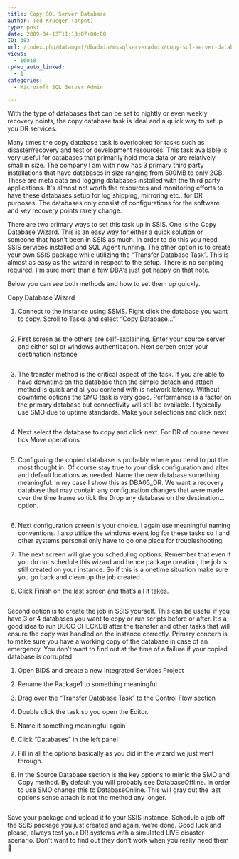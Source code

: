 ```yaml
---
title: Copy SQL Server Database
author: Ted Krueger (onpnt)
type: post
date: 2009-04-13T11:13:07+00:00
ID: 383
url: /index.php/datamgmt/dbadmin/mssqlserveradmin/copy-sql-server-database/
views:
  - 16018
rp4wp_auto_linked:
  - 1
categories:
  - Microsoft SQL Server Admin

---
```

With the type of databases that can be set to nightly or even weekly recovery points, the copy database task is ideal and a quick way to setup you DR services.

Many times the copy database task is overlooked for tasks such as disaster/recovery and test or development resources. This task available is very useful for databases that primarily hold meta data or are relatively small in size. The company I am with now has 3 primary third party installations that have databases in size ranging from 500MB to only 2GB. These are meta data and logging databases installed with the third party applications. It's almost not worth the resources and monitoring efforts to have these databases setup for log shipping, mirroring etc.. for DR purposes. The databases only consist of configurations for the software and key recovery points rarely change.

There are two primary ways to set this task up in SSIS. One is the Copy Database Wizard. This is an easy way for either a quick solution or someone that hasn't been in SSIS as much. In order to do this you need SSIS services installed and SQL Agent running. The other option is to create your own SSIS package while utilizing the “Transfer Database Task”. This is almost as easy as the wizard in respect to the setup. There is no scripting required. I'm sure more than a few DBA's just got happy on that note. 

Below you can see both methods and how to set them up quickly.

Copy Database Wizard

1) Connect to the instance using SSMS. Right click the database you want to copy. Scroll to Tasks and select “Copy Database…”

<div class="image_block">
  <img src="/wp-content/uploads/blogs/DataMgmt//copydb_1.gif" alt="" title="" />
</div>

2) First screen as the others are self-explaining. Enter your source server and either sql or windows authentication. Next screen enter your destination instance

<div class="image_block">
  <img src="/wp-content/uploads/blogs/DataMgmt//copydb_2.gif" alt="" title="" />
</div>

3) The transfer method is the critical aspect of the task. If you are able to have downtime on the database then the simple detach and attach method is quick and all you contend with is network latency. Without downtime options the SMO task is very good. Performance is a factor on the primary database but connectivity will still be available. I typically use SMO due to uptime standards. Make your selections and click next

<div class="image_block">
  <img src="/wp-content/uploads/blogs/DataMgmt//copydb_3.gif" alt="" title="" />
</div>

4) Next select the database to copy and click next. For DR of course never tick Move operations

<div class="image_block">
  <img src="/wp-content/uploads/blogs/DataMgmt//copydb_4.gif" alt="" title="" />
</div>

5) Configuring the copied database is probably where you need to put the most thought in. Of course stay true to your disk configuration and alter and default locations as needed. Name the new database something meaningful. In my case I show this as DBA05_DR. We want a recovery database that may contain any configuration changes that were made over the time frame so tick the Drop any database on the destination… option.

<div class="image_block">
  <img src="/wp-content/uploads/blogs/DataMgmt//copydb_5.gif" alt="" title="" />
</div>

6) Next configuration screen is your choice. I again use meaningful naming conventions. I also utilize the windows event log for these tasks so I and other systems personal only have to go one place for troubleshooting. 

7) The next screen will give you scheduling options. Remember that even if you do not schedule this wizard and hence package creation, the job is still created on your instance. So if this is a onetime situation make sure you go back and clean up the job created

8) Click Finish on the last screen and that’s all it takes. 

<div class="image_block">
  <img src="/wp-content/uploads/blogs/DataMgmt//copydb_6.gif" alt="" title="" />
</div>

Second option is to create the job in SSIS yourself. This can be useful if you have 3 or 4 databases you want to copy or run scripts before or after. It’s a good idea to run DBCC CHECKDB after the transfer and other tasks that will ensure the copy was handled on the instance correctly. Primary concern is to make sure you have a working copy of the database in case of an emergency. You don’t want to find out at the time of a failure if your copied database is corrupted. 

1) Open BIDS and create a new Integrated Services Project
  
2) Rename the Package1 to something meaningful
  
3) Drag over the “Transfer Database Task” to the Control Flow section
  
4) Double click the task so you open the Editor.
  
5) Name it something meaningful again
  
6) Click “Databases” in the left panel
  
7) Fill in all the options basically as you did in the wizard we just went through.
  
8) In the Source Database section is the key options to mimic the SMO and Copy method. By default you will probably see DatabaseOffline. In order to use SMO change this to DatabaseOnline. This will gray out the last options sense attach is not the method any longer.

<div class="image_block">
  <img src="/wp-content/uploads/blogs/DataMgmt//copydb_7.gif" alt="" title="" />
</div>

Save your package and upload it to your SSIS instance. Schedule a job off the SSIS package you just created and again, we’re done. Good luck and please, always test your DR systems with a simulated LIVE disaster scenario. Don't want to find out they don't work when you really need them 🙂